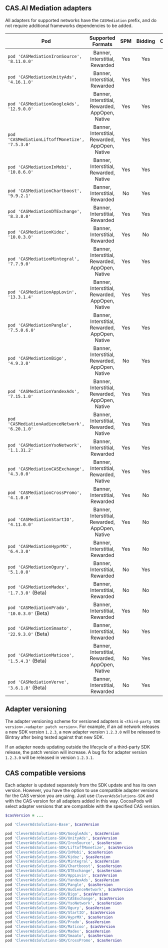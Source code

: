 ## CAS.AI Mediation adapters
All adapters for supported networks have the `CASMediation` prefix, and do not require additional frameworks dependencies to be added.  


| Pod | Supported Formats | SPM | Bidding | Changelog | SDK Versions |
| --- | :---------------: | :-: | :-----: | :-------: | :----------: |
| `pod 'CASMediationIronSource', '8.11.0.0'` | Banner, Interstitial, Rewarded | Yes | Yes | [view](IronSource/CHANGELOG.md) | [link](https://developers.ironsrc.com/ironsource-mobile/ios/sdk-change-log/) |
| `pod 'CASMediationUnityAds', '4.16.1.0'` | Banner, Interstitial, Rewarded | Yes | Yes | [view](UnityAds/CHANGELOG.md) | [link](https://docs.unity.com/ads/en-us/manual/Changelog) |
| `pod 'CASMediationGoogleAds', '12.9.0.0'` | Banner, Interstitial, Rewarded, AppOpen, Native | Yes | Yes | [view](GoogleAds/CHANGELOG.md) | [link](https://developers.google.com/admob/ios/rel-notes?hl=en) |
| `pod 'CASMediationLiftoffMonetize', '7.5.3.0'` | Banner, Interstitial, Rewarded, AppOpen, Native | Yes | Yes | [view](LiftoffMonetize/CHANGELOG.md) | [link](https://support.vungle.com/hc/en-us/articles/15718672681883) |
| `pod 'CASMediationInMobi', '10.8.6.0'` | Banner, Interstitial, Rewarded, Native | Yes | Yes | [view](InMobi/CHANGELOG.md) | [link](https://support.inmobi.com/monetize/sdk-documentation/ios-guidelines/changelogs) |
| `pod 'CASMediationChartboost', '9.9.2.1'` | Banner, Interstitial, Rewarded | No | Yes | [view](Chartboost/CHANGELOG.md) | [link](https://docs.chartboost.com/en/monetization/integrate/ios/changelog/) |
| `pod 'CASMediationDTExchange', '8.3.8.0'` | Banner, Interstitial, Rewarded | Yes | Yes | [view](DTExchange/CHANGELOG.md) | [link](https://developer.digitalturbine.com/hc/en-us/articles/360010922578-DT-Exchange-iOS-Changelog) |
| `pod 'CASMediationKidoz', '10.0.3.0'` | Banner, Interstitial, Rewarded | Yes | No | [view](Kidoz/CHANGELOG.md) | [link](https://github.com/Kidoz-SDK/kidoz-mobile-sdk/tree/release/10.0.0/Kidoz%20Direct/iOS) |
| `pod 'CASMediationMintegral', '7.7.9.0'` | Banner, Interstitial, Rewarded, AppOpen, Native | Yes | Yes | [view](Mintegral/CHANGELOG.md) | [link](https://dev.mintegral.com/doc/index.html?file=sdk-m_sdk-ios&lang=en) |
| `pod 'CASMediationAppLovin', '13.3.1.4'` | Banner, Interstitial, Rewarded, AppOpen, Native | Yes | Yes | [view](AppLovin/CHANGELOG.md) | [link](https://github.com/AppLovin/AppLovin-MAX-SDK-iOS/releases) |
| `pod 'CASMediationPangle', '7.5.0.6.0'` | Banner, Interstitial, Rewarded, AppOpen, Native | Yes | Yes | [view](Pangle/CHANGELOG.md) | [link](https://github.com/bytedance/Bytedance-UnionAD) |
| `pod 'CASMediationBigo', '4.9.3.0'` | Banner, Interstitial, Rewarded, AppOpen, Native | No | Yes | [view](Bigo/CHANGELOG.md) | [link](https://www.bigossp.com/guide/sdk/ios/version) |
| `pod 'CASMediationYandexAds', '7.15.1.0'` | Banner, Interstitial, Rewarded, AppOpen, Native | Yes | Yes | [view](YandexAds/CHANGELOG.md) | [link](https://github.com/yandexmobile/yandex-ads-sdk-ios/blob/master/changelog/mobileads/CHANGELOG.md) |
| `pod 'CASMediationAudienceNetwork', '6.20.1.0'` | Banner, Interstitial, Rewarded, Native | Yes | Yes | [view](AudienceNetwork/CHANGELOG.md) | [link](https://developers.facebook.com/docs/audience-network/setting-up/platform-setup/ios/changelog?locale=en_US) |
| `pod 'CASMediationYsoNetwork', '1.1.31.2'` | Banner, Interstitial, Rewarded | Yes | Yes | [view](YsoNetwork/CHANGELOG.md) | [link]() |
| `pod 'CASMediationCASExchange', '4.3.0.0'` | Banner, Interstitial, Rewarded, Native | Yes | Yes | [view](CASExchange/CHANGELOG.md) | [link]() |
| `pod 'CASMediationCrossPromo', '4.1.0.0'` | Banner, Interstitial, Rewarded | Yes | No | [view](CrossPromo/CHANGELOG.md) | [link]() |
| `pod 'CASMediationStartIO', '4.11.0.0'` | Banner, Interstitial, Rewarded, AppOpen, Native | Yes | No | [view](StartIO/CHANGELOG.md) | [link](https://support.start.io/hc/en-us/articles/6827061324434-iOS-SDK-Change-Log) |
| `pod 'CASMediationHyprMX', '6.4.3.0'` | Banner, Interstitial, Rewarded | Yes | No | [view](HyprMX/CHANGELOG.md) | [link](https://documentation.hyprmx.com/ios-hyprmx-sdk/downloads-change-log/change-log/ios-sdk-change-log) |
| `pod 'CASMediationOgury', '5.1.0.0'` | Banner, Interstitial, Rewarded | No | Yes | [view](Ogury/CHANGELOG.md) | [link](https://support.ogury.com/inapp/release-notes/ogury-sdk/ios) |
| `pod 'CASMediationMadex', '1.7.3.0'` (Beta) | Banner, Interstitial, Rewarded | No | No | [view](Madex/CHANGELOG.md) | [link](https://madex.gitbook.io/madex-documentation/ios-sdk/change-log) |
| `pod 'CASMediationPrado', '10.0.3.0'` (Beta) | Banner, Interstitial, Rewarded | Yes | No | [view](Prado/CHANGELOG.md) | [link](https://github.com/Prado-SDK/prado-mobile-sdk/blob/release/10.0.0/Prado%20Direct/iOS) |
| `pod 'CASMediationSmaato', '22.9.3.0'` (Beta) | Banner, Interstitial, Rewarded | No | Yes | [view](Smaato/CHANGELOG.md) | [link](https://developers.smaato.com/publishers/nextgen-sdk-ios-changelog/) |
| `pod 'CASMediationMaticoo', '1.5.4.3'` (Beta) | Banner, Interstitial, Rewarded, AppOpen, Native | No | Yes | [view](Maticoo/CHANGELOG.md) | [link](https://www.yuque.com/maticoo/ivzbqi/ue26t14iwew5mbto) |
| `pod 'CASMediationVerve', '3.6.1.0'` (Beta) | Banner, Interstitial, Rewarded | No | Yes | [view](Verve/CHANGELOG.md) | [link](https://github.com/pubnative/pubnative-hybid-ios-sdk/releases) |


## Adapter versioning
The adapter versioning scheme for versioned adapters is `<third-party SDK version>.<adapter patch version>`. For example, if an ad network releases a new SDK version `1.2.3`, a new adapter version `1.2.3.0` will be released to Bintray after being tested against that new SDK.

If an adapter needs updating outside the lifecycle of a third-party SDK release, the patch version will increase. A bug fix for adapter version `1.2.3.0` will be released in version `1.2.3.1`.

## CAS compatible versions
Each adapter is updated separately from the SDK update and has its own version. However, you have the option to use compatible adapter versions for the CAS version you are using. Just use `CleverAdsSolutions-SDK` and with the CAS version for all adapters added in this way. CocoaPods will select adapter versions that are compatible with the specified CAS version.

```ruby
$casVersion = ...

pod 'CleverAdsSolutions-Base', $casVersion

pod 'CleverAdsSolutions-SDK/GoogleAds', $casVersion
pod 'CleverAdsSolutions-SDK/UnityAds', $casVersion
pod 'CleverAdsSolutions-SDK/IronSource', $casVersion
pod 'CleverAdsSolutions-SDK/LiftoffMonetize', $casVersion
pod 'CleverAdsSolutions-SDK/InMobi', $casVersion
pod 'CleverAdsSolutions-SDK/Kidoz', $casVersion
pod 'CleverAdsSolutions-SDK/Mintegral', $casVersion
pod 'CleverAdsSolutions-SDK/Chartboost', $casVersion
pod 'CleverAdsSolutions-SDK/DTExchange', $casVersion
pod 'CleverAdsSolutions-SDK/AppLovin', $casVersion
pod 'CleverAdsSolutions-SDK/YandexAds', $casVersion
pod 'CleverAdsSolutions-SDK/Pangle', $casVersion
pod 'CleverAdsSolutions-SDK/AudienceNetwork', $casVersion
pod 'CleverAdsSolutions-SDK/Bigo', $casVersion
pod 'CleverAdsSolutions-SDK/CASExchange', $casVersion
pod 'CleverAdsSolutions-SDK/YsoNetwork', $casVersion
pod 'CleverAdsSolutions-SDK/Ogury', $casVersion
pod 'CleverAdsSolutions-SDK/StartIO', $casVersion
pod 'CleverAdsSolutions-SDK/HyprMX', $casVersion
pod 'CleverAdsSolutions-SDK/Prado', $casVersion
pod 'CleverAdsSolutions-SDK/Maticoo', $casVersion
pod 'CleverAdsSolutions-SDK/Madex', $casVersion
pod 'CleverAdsSolutions-SDK/Smaato', $casVersion
pod 'CleverAdsSolutions-SDK/CrossPromo', $casVersion
```

